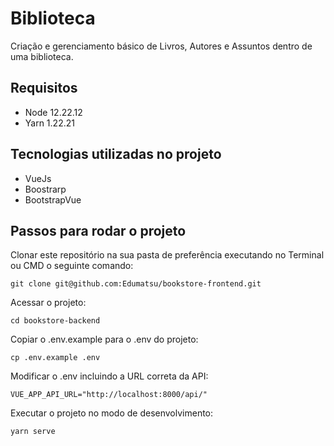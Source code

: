 # Biblioteca
Criação e gerenciamento básico de Livros, Autores e Assuntos dentro de uma biblioteca.

## Requisitos
- Node 12.22.12
- Yarn 1.22.21

## Tecnologias utilizadas no projeto
- VueJs
- Boostrarp
- BootstrapVue

## Passos para rodar o projeto

Clonar este repositório na sua pasta de preferência executando no Terminal ou CMD o seguinte comando:

```console
git clone git@github.com:Edumatsu/bookstore-frontend.git
```

Acessar o projeto:
```console
cd bookstore-backend
```

Copiar o .env.example para o .env do projeto:
```console
cp .env.example .env
```

Modificar o .env incluindo a URL correta da API:
```console
VUE_APP_API_URL="http://localhost:8000/api/"
```

Executar o projeto no modo de desenvolvimento:
```console
yarn serve
```